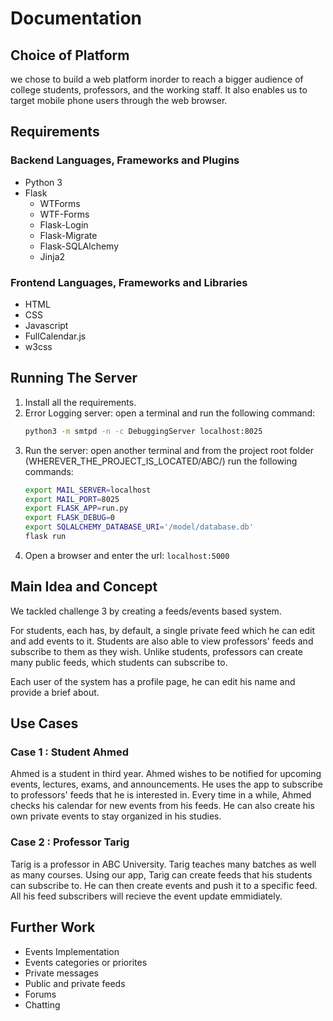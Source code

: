 # Documentation

## Choice of Platform

we chose to build a web platform inorder to reach a bigger audience of
college students, professors, and the working staff. It also enables us to
target mobile phone users through the web browser.

## Requirements

### Backend Languages, Frameworks and Plugins

- Python 3
- Flask
  - WTForms
  - WTF-Forms
  - Flask-Login
  - Flask-Migrate
  - Flask-SQLAlchemy
  - Jinja2

### Frontend Languages, Frameworks and Libraries

- HTML
- CSS
- Javascript
- FullCalendar.js
- w3css

## Running The Server

1. Install all the requirements.
2. Error Logging server:
  open a terminal and run the following command:
    ```bash
    python3 -m smtpd -n -c DebuggingServer localhost:8025
    ```
3. Run the server:
  open another terminal and from the project root folder
  (WHEREVER_THE_PROJECT_IS_LOCATED/ABC/) run the following commands:
    ```bash
    export MAIL_SERVER=localhost
    export MAIL_PORT=8025
    export FLASK_APP=run.py
    export FLASK_DEBUG=0
    export SQLALCHEMY_DATABASE_URI='/model/database.db'
    flask run
    ```
4. Open a browser and enter the url: `localhost:5000`

## Main Idea and Concept

We tackled challenge 3 by creating a feeds/events based system.

For students, each has, by default, a single private feed which he can edit
and add events to it. Students are also able to view professors' feeds and
subscribe to them as they wish.
Unlike students, professors can create many public feeds, which students
can subscribe to.

Each user of the system has a profile page, he can edit his name and provide
a brief about.

## Use Cases

### Case 1 : Student Ahmed

Ahmed is a student in third year.
Ahmed wishes to be notified for upcoming events, lectures, exams,
and announcements. He uses the app to subscribe to professors' feeds that
he is interested in. Every time in a while, Ahmed checks his calendar for
new events from his feeds. He can also create his own private events to stay
organized in his studies.

### Case 2 : Professor Tarig


Tarig is a professor in ABC University.
Tarig teaches many batches as well as many courses.
Using our app, Tarig can create feeds that his students can subscribe to.
He can then create events and push it to a specific feed. All his feed
subscribers will recieve the event update emmidiately.

## Further Work

- Events Implementation
- Events categories or priorites
- Private messages
- Public and private feeds
- Forums
- Chatting
